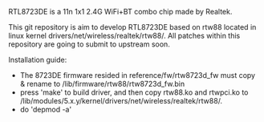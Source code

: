 RTL8723DE is a 11n 1x1 2.4G WiFi+BT combo chip made by Realtek.

This git repository is aim to develop RTL8723DE based on rtw88 located in linux 
kernel drivers/net/wireless/realtek/rtw88/. All patches within this repository
are going to submit to upstream soon.

Installation guide:
- The 8723DE firmware resided in reference/fw/rtw8723d_fw must copy & rename
  to /lib/firmware/rtw88/rtw8723d_fw.bin
- press 'make' to build driver, and then copy rtw88.ko and rtwpci.ko to
  /lib/modules/5.x.y/kernel/drivers/net/wireless/realtek/rtw88/.
- do 'depmod -a'

